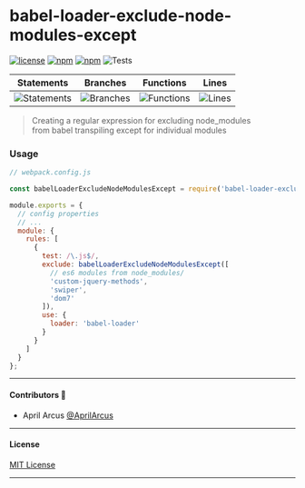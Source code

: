 # babel-loader-exclude-node-modules-except

[![license](https://img.shields.io/badge/License-MIT-green.svg)](https://github.com/WezomAgency/babel-loader-exclude-node-modules-except/blob/master/LICENSE)
[![npm](https://img.shields.io/badge/js--tiny-module-yellow.svg)](https://github.com/topics/js-tiny-module)
[![npm](https://img.shields.io/badge/npm-install-orange.svg)](https://www.npmjs.com/package/babel-loader-exclude-node-modules-except)
![Tests](https://github.com/dutchenkoOleg/babel-loader-exclude-node-modules-except/workflows/Tests/badge.svg)


| Statements                  | Branches                | Functions                 | Lines                |
| --------------------------- | ----------------------- | ------------------------- | -------------------- |
| ![Statements](https://img.shields.io/badge/Coverage-100%25-brightgreen.svg) | ![Branches](https://img.shields.io/badge/Coverage-100%25-brightgreen.svg) | ![Functions](https://img.shields.io/badge/Coverage-100%25-brightgreen.svg) | ![Lines](https://img.shields.io/badge/Coverage-100%25-brightgreen.svg)    |

> Creating a regular expression for excluding node_modules  
> from babel transpiling except for individual modules


### Usage

```js
// webpack.config.js

const babelLoaderExcludeNodeModulesExcept = require('babel-loader-exclude-node-modules-except');

module.exports = {
  // config properties
  // ...
  module: {
    rules: [
      {
        test: /\.js$/,
        exclude: babelLoaderExcludeNodeModulesExcept([
          // es6 modules from node_modules/
          'custom-jquery-methods',
          'swiper',
          'dom7'
        ]),
        use: {
          loader: 'babel-loader'
        }
      }
    ]
  }
};

```

---

#### Contributors 💪

- April Arcus [@AprilArcus](https://github.com/AprilArcus)

---

#### License

[MIT License](https://github.com/WezomAgency/babel-loader-exclude-node-modules-except/blob/master/LICENSE)

---

